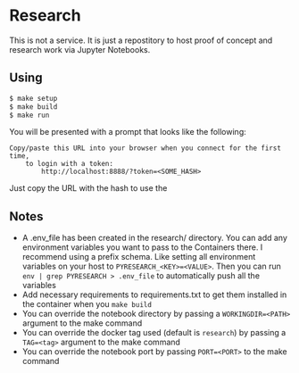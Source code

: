 # Research

This is not a service. It is just a repostitory to host proof of concept and research work via Jupyter Notebooks. 

## Using

```sh
$ make setup
$ make build
$ make run
```
You will be presented with a prompt that looks like the following:

```
Copy/paste this URL into your browser when you connect for the first time,
    to login with a token:
        http://localhost:8888/?token=<SOME_HASH>
```
Just copy the URL with the hash to use the

## Notes

- A .env_file has been created in the research/ directory. You can add any environment variables you want to pass to the Containers there. I recommend using a prefix schema. Like setting all environment variables on your host to `PYRESEARCH_<KEY>=<VALUE>`. Then you can run `env | grep PYRESEARCH > .env_file` to automatically push all the variables
- Add necessary requirements to requirements.txt to get them installed in the container when you `make build`
- You can override the notebook directory by passing a `WORKINGDIR=<PATH>` argument to the make command
- You can override the docker tag used (default is `research`) by passing a `TAG=<tag>` argument to the make command
- You can override the notebook port by passing `PORT=<PORT>` to the make command
